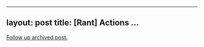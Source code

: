 
---
layout: post
title: [Rant] Actions &#8230;
---
[Follow up archived post.](/alex.ciobanu.org/indexae74.html)